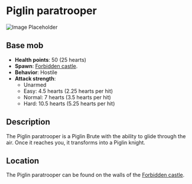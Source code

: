 # Piglin paratrooper
![Image Placeholder](https://static.miraheze.org/stardustlabswiki/4/4f/Piglin_paratrooper.png)
## Base mob
- **Health points**: 50 (25 hearts)
- **Spawn**: [Forbidden castle](https://officiallysp.net/pokeywiki/Nether_Structures/forbiddencastle.html).
- **Behavior**: Hostile
- **Attack strength**:
  - Unarmed
  - Easy: 4.5 hearts (2.25 hearts per hit)
  - Normal: 7 hearts (3.5 hearts per hit)
  - Hard: 10.5 hearts (5.25 hearts per hit)

## Description
The Piglin paratrooper is a Piglin Brute with the ability to glide through the air. Once it reaches you, it transforms into a Piglin knight.

## Location
The Piglin paratrooper can be found on the walls of the [Forbidden castle](https://officiallysp.net/pokeywiki/Nether_Structures/forbiddencastle.html).